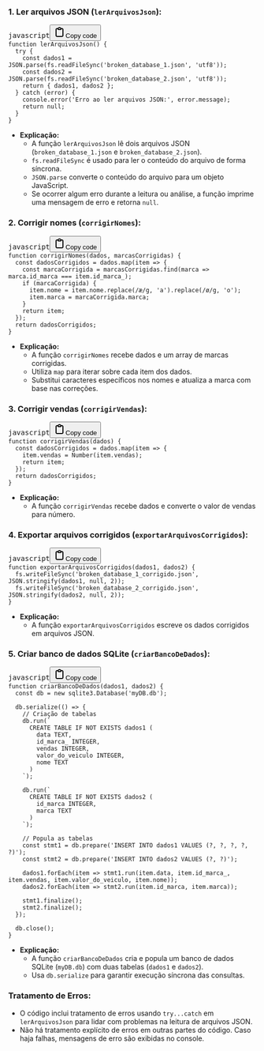 
### 1. Ler arquivos JSON (`lerArquivosJson`):

<pre><div class="bg-black rounded-md"><div class="flex items-center relative text-gray-200 bg-gray-800 dark:bg-token-surface-primary px-4 py-2 text-xs font-sans justify-between rounded-t-md"><span>javascript</span><span class="" data-state="closed"><button class="flex gap-1 items-center"><svg width="24" height="24" viewBox="0 0 24 24" fill="none" xmlns="http://www.w3.org/2000/svg" class="icon-sm"><path fill-rule="evenodd" clip-rule="evenodd" d="M12 4C10.8954 4 10 4.89543 10 6H14C14 4.89543 13.1046 4 12 4ZM8.53513 4C9.22675 2.8044 10.5194 2 12 2C13.4806 2 14.7733 2.8044 15.4649 4H17C18.6569 4 20 5.34315 20 7V19C20 20.6569 18.6569 22 17 22H7C5.34315 22 4 20.6569 4 19V7C4 5.34315 5.34315 4 7 4H8.53513ZM8 6H7C6.44772 6 6 6.44772 6 7V19C6 19.5523 6.44772 20 7 20H17C17.5523 20 18 19.5523 18 19V7C18 6.44772 17.5523 6 17 6H16C16 7.10457 15.1046 8 14 8H10C8.89543 8 8 7.10457 8 6Z" fill="currentColor"></path></svg>Copy code</button></span></div><div class="p-4 overflow-y-auto"><code class="!whitespace-pre hljs language-javascript">function lerArquivosJson() {
  try {
    const dados1 = JSON.parse(fs.readFileSync('broken_database_1.json', 'utf8'));
    const dados2 = JSON.parse(fs.readFileSync('broken_database_2.json', 'utf8'));
    return { dados1, dados2 };
  } catch (error) {
    console.error('Erro ao ler arquivos JSON:', error.message);
    return null;
  }
}
</code></div></div></pre>

* **Explicação:**
  * A função `lerArquivosJson` lê dois arquivos JSON (`broken_database_1.json` e `broken_database_2.json`).
  * `fs.readFileSync` é usado para ler o conteúdo do arquivo de forma síncrona.
  * `JSON.parse` converte o conteúdo do arquivo para um objeto JavaScript.
  * Se ocorrer algum erro durante a leitura ou análise, a função imprime uma mensagem de erro e retorna `null`.

### 2. Corrigir nomes (`corrigirNomes`):

<pre><div class="bg-black rounded-md"><div class="flex items-center relative text-gray-200 bg-gray-800 dark:bg-token-surface-primary px-4 py-2 text-xs font-sans justify-between rounded-t-md"><span>javascript</span><span class="" data-state="closed"><button class="flex gap-1 items-center"><svg width="24" height="24" viewBox="0 0 24 24" fill="none" xmlns="http://www.w3.org/2000/svg" class="icon-sm"><path fill-rule="evenodd" clip-rule="evenodd" d="M12 4C10.8954 4 10 4.89543 10 6H14C14 4.89543 13.1046 4 12 4ZM8.53513 4C9.22675 2.8044 10.5194 2 12 2C13.4806 2 14.7733 2.8044 15.4649 4H17C18.6569 4 20 5.34315 20 7V19C20 20.6569 18.6569 22 17 22H7C5.34315 22 4 20.6569 4 19V7C4 5.34315 5.34315 4 7 4H8.53513ZM8 6H7C6.44772 6 6 6.44772 6 7V19C6 19.5523 6.44772 20 7 20H17C17.5523 20 18 19.5523 18 19V7C18 6.44772 17.5523 6 17 6H16C16 7.10457 15.1046 8 14 8H10C8.89543 8 8 7.10457 8 6Z" fill="currentColor"></path></svg>Copy code</button></span></div><div class="p-4 overflow-y-auto"><code class="!whitespace-pre hljs language-javascript">function corrigirNomes(dados, marcasCorrigidas) {
  const dadosCorrigidos = dados.map(item => {
    const marcaCorrigida = marcasCorrigidas.find(marca => marca.id_marca === item.id_marca_);
    if (marcaCorrigida) {
      item.nome = item.nome.replace(/æ/g, 'a').replace(/ø/g, 'o');
      item.marca = marcaCorrigida.marca;
    }
    return item;
  });
  return dadosCorrigidos;
}
</code></div></div></pre>

* **Explicação:**
  * A função `corrigirNomes` recebe dados e um array de marcas corrigidas.
  * Utiliza `map` para iterar sobre cada item dos dados.
  * Substitui caracteres específicos nos nomes e atualiza a marca com base nas correções.

### 3. Corrigir vendas (`corrigirVendas`):

<pre><div class="bg-black rounded-md"><div class="flex items-center relative text-gray-200 bg-gray-800 dark:bg-token-surface-primary px-4 py-2 text-xs font-sans justify-between rounded-t-md"><span>javascript</span><span class="" data-state="closed"><button class="flex gap-1 items-center"><svg width="24" height="24" viewBox="0 0 24 24" fill="none" xmlns="http://www.w3.org/2000/svg" class="icon-sm"><path fill-rule="evenodd" clip-rule="evenodd" d="M12 4C10.8954 4 10 4.89543 10 6H14C14 4.89543 13.1046 4 12 4ZM8.53513 4C9.22675 2.8044 10.5194 2 12 2C13.4806 2 14.7733 2.8044 15.4649 4H17C18.6569 4 20 5.34315 20 7V19C20 20.6569 18.6569 22 17 22H7C5.34315 22 4 20.6569 4 19V7C4 5.34315 5.34315 4 7 4H8.53513ZM8 6H7C6.44772 6 6 6.44772 6 7V19C6 19.5523 6.44772 20 7 20H17C17.5523 20 18 19.5523 18 19V7C18 6.44772 17.5523 6 17 6H16C16 7.10457 15.1046 8 14 8H10C8.89543 8 8 7.10457 8 6Z" fill="currentColor"></path></svg>Copy code</button></span></div><div class="p-4 overflow-y-auto"><code class="!whitespace-pre hljs language-javascript">function corrigirVendas(dados) {
  const dadosCorrigidos = dados.map(item => {
    item.vendas = Number(item.vendas);
    return item;
  });
  return dadosCorrigidos;
}
</code></div></div></pre>

* **Explicação:**
  * A função `corrigirVendas` recebe dados e converte o valor de vendas para número.

### 4. Exportar arquivos corrigidos (`exportarArquivosCorrigidos`):

<pre><div class="bg-black rounded-md"><div class="flex items-center relative text-gray-200 bg-gray-800 dark:bg-token-surface-primary px-4 py-2 text-xs font-sans justify-between rounded-t-md"><span>javascript</span><span class="" data-state="closed"><button class="flex gap-1 items-center"><svg width="24" height="24" viewBox="0 0 24 24" fill="none" xmlns="http://www.w3.org/2000/svg" class="icon-sm"><path fill-rule="evenodd" clip-rule="evenodd" d="M12 4C10.8954 4 10 4.89543 10 6H14C14 4.89543 13.1046 4 12 4ZM8.53513 4C9.22675 2.8044 10.5194 2 12 2C13.4806 2 14.7733 2.8044 15.4649 4H17C18.6569 4 20 5.34315 20 7V19C20 20.6569 18.6569 22 17 22H7C5.34315 22 4 20.6569 4 19V7C4 5.34315 5.34315 4 7 4H8.53513ZM8 6H7C6.44772 6 6 6.44772 6 7V19C6 19.5523 6.44772 20 7 20H17C17.5523 20 18 19.5523 18 19V7C18 6.44772 17.5523 6 17 6H16C16 7.10457 15.1046 8 14 8H10C8.89543 8 8 7.10457 8 6Z" fill="currentColor"></path></svg>Copy code</button></span></div><div class="p-4 overflow-y-auto"><code class="!whitespace-pre hljs language-javascript">function exportarArquivosCorrigidos(dados1, dados2) {
  fs.writeFileSync('broken_database_1_corrigido.json', JSON.stringify(dados1, null, 2));
  fs.writeFileSync('broken_database_2_corrigido.json', JSON.stringify(dados2, null, 2));
}
</code></div></div></pre>

* **Explicação:**
  * A função `exportarArquivosCorrigidos` escreve os dados corrigidos em arquivos JSON.

### 5. Criar banco de dados SQLite (`criarBancoDeDados`):

<pre><div class="bg-black rounded-md"><div class="flex items-center relative text-gray-200 bg-gray-800 dark:bg-token-surface-primary px-4 py-2 text-xs font-sans justify-between rounded-t-md"><span>javascript</span><span class="" data-state="closed"><button class="flex gap-1 items-center"><svg width="24" height="24" viewBox="0 0 24 24" fill="none" xmlns="http://www.w3.org/2000/svg" class="icon-sm"><path fill-rule="evenodd" clip-rule="evenodd" d="M12 4C10.8954 4 10 4.89543 10 6H14C14 4.89543 13.1046 4 12 4ZM8.53513 4C9.22675 2.8044 10.5194 2 12 2C13.4806 2 14.7733 2.8044 15.4649 4H17C18.6569 4 20 5.34315 20 7V19C20 20.6569 18.6569 22 17 22H7C5.34315 22 4 20.6569 4 19V7C4 5.34315 5.34315 4 7 4H8.53513ZM8 6H7C6.44772 6 6 6.44772 6 7V19C6 19.5523 6.44772 20 7 20H17C17.5523 20 18 19.5523 18 19V7C18 6.44772 17.5523 6 17 6H16C16 7.10457 15.1046 8 14 8H10C8.89543 8 8 7.10457 8 6Z" fill="currentColor"></path></svg>Copy code</button></span></div><div class="p-4 overflow-y-auto"><code class="!whitespace-pre hljs language-javascript">function criarBancoDeDados(dados1, dados2) {
  const db = new sqlite3.Database('myDB.db');

  db.serialize(() => {
    // Criação de tabelas
    db.run(`
      CREATE TABLE IF NOT EXISTS dados1 (
        data TEXT,
        id_marca_ INTEGER,
        vendas INTEGER,
        valor_do_veiculo INTEGER,
        nome TEXT
      )
    `);

    db.run(`
      CREATE TABLE IF NOT EXISTS dados2 (
        id_marca INTEGER,
        marca TEXT
      )
    `);

    // Popula as tabelas
    const stmt1 = db.prepare('INSERT INTO dados1 VALUES (?, ?, ?, ?, ?)');
    const stmt2 = db.prepare('INSERT INTO dados2 VALUES (?, ?)');

    dados1.forEach(item => stmt1.run(item.data, item.id_marca_, item.vendas, item.valor_do_veiculo, item.nome));
    dados2.forEach(item => stmt2.run(item.id_marca, item.marca));

    stmt1.finalize();
    stmt2.finalize();
  });

  db.close();
}
</code></div></div></pre>

* **Explicação:**
  * A função `criarBancoDeDados` cria e popula um banco de dados SQLite (`myDB.db`) com duas tabelas (`dados1` e `dados2`).
  * Usa `db.serialize` para garantir execução síncrona das consultas.

### Tratamento de Erros:

* O código inclui tratamento de erros usando `try...catch` em `lerArquivosJson` para lidar com problemas na leitura de arquivos JSON.
* Não há tratamento explícito de erros em outras partes do código. Caso haja falhas, mensagens de erro são exibidas no console.
